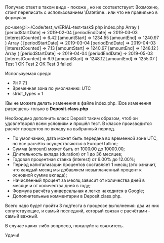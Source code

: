 


Получаю ответ в таком виде - похоже , но не соответствует:
Возможно, стоит переписать с использованием \Datetime..
или что не правильно в формулах 
 
pc-user@i:~/Code/test_w/ERIAL-test-task$ php index.php 
Array
(
    [periodStartDate] => 2019-02-04
    [periodEndDate] => 2019-03-03
    [interestCounted] => 6.42
    [amountStart] => 1234.55
    [amountEnd] => 1240.97
)
Array
(
    [periodStartDate] => 2019-03-04
    [periodEndDate] => 2019-04-03
    [interestCounted] => 7.13
    [amountStart] => 1240.97
    [amountEnd] => 1248.12
)
Array
(
    [periodStartDate] => 2019-04-04
    [periodEndDate] => 2019-05-03
    [interestCounted] => 6.9
    [amountStart] => 1248.12
    [amountEnd] => 1255.07
)
Test 1 OK
Test 2 OK
Test 3 failed



Используемая среда:
 - PHP 7.1
 - Временная зона по умолчанию: UTC
 - strict_types = 1

:grey_exclamation:Вы не можете делать изменения в файле index.php.
:grey_exclamation:Все изменения разрешены только в **Deposit.class.php**

Необходимо дополнить класс Deposit таким образом, чтоб он удовлетворял всем условиям и прошёл тест.
В классе производится расчёт процентов по вкладу на выбранный период.

- По умолчанию, дата может быть передана во временной зоне UTC, но все расчёты осуществляются в Europe/Tallinn;
- Сумма (amount) может быть от 1000.00 до 10000.00;
- Длительность вклада (duration) от 1 до 36 месяцев;
- Годовая процентная ставка (interest) от 6.00% до 12.00%;
- Период капитализации процентов составляет 1 месяц (это означит, что каждый месяц мы добавляем невыплаченный процент к основной сумме вклада);
- Начисленный процент за месяц зависит от количества дней в месяце и от количества дней в году;
- Формула расчёта универсальная и легко находится в Google;
- Дополнительные комментарии в Deposit.class.php.

Всего надо будет пройти 3 подтеста в процессе выполнения: два из них сопутствующие, и самый последний, который связан с расчётами - самый важный.

В случае каких-либо вопросов, пожалуйста свяжитесь.

Удачи!
